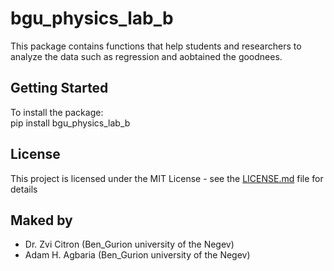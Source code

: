 # bgu_physics_lab_b

This package contains functions that help students and researchers to analyze the data such as regression and aobtained the goodnees.

## Getting Started

To install the package:\
      pip install bgu_physics_lab_b

## License

This project is licensed under the MIT License - see the [LICENSE.md](LICENSE.md) file for details

## Maked by

* Dr. Zvi Citron (Ben_Gurion university of the Negev)
* Adam H. Agbaria (Ben_Gurion university of the Negev) 
